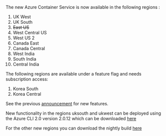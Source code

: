 The new Azure Container Service is now available in the following regions :

1. UK West
2. UK South
3. ~~East US~~
4. West Central US
5. West US 2
6. Canada East
7. Canada Central
8. West India
9. South India
10. Central India

The following regions are available under a feature flag and needs subscription access:

1. Korea South
2. Korea Central

See the previous [announcement](announcements/2017-06-28-acs-uk-public-preview.md) for new features.

New functionality in the regions uksouth and ukwest can be deployed using the Azure CLI 2.0  version 2.0.12 which can be 
downloaded [here](https://docs.microsoft.com/en-us/cli/azure/install-azure-cli)

For the other new regions you can download the nightly build [here](https://github.com/Azure/azure-cli#nightly-builds) 

